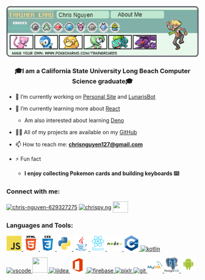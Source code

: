 <img src="Media/mybanner.png" width="1000"></img>
<!-- Banner generated on https://tcm.pokecharms.com/ -->

<!-- <h1 align="center">Hello There 👋, This is Chris Nguyen</h1> -->
<h3 align="center">🎓I am a California State University Long Beach Computer Science graduate🎓</h3>

- 🔭 I’m currently working on [Personal Site](https://github.com/Crisu07/PersonalSite) and [LunarisBot](https://github.com/Crisu07/LunarisBot)

- 🌱 I’m currently learning more about [React](https://reactjs.org/)
    - Am also interested about learning [Deno](https://deno.com/manual@v1.34.1/introduction)

- 👨‍💻 All of my projects are available on my [GitHub](https://github.com/Crisu07)

- 📫 How to reach me: **chrisnguyen127@gmail.com**

- ⚡ Fun fact 
    - **I enjoy collecting Pokemon cards and building keyboards ⌨️**

<h3 align="left">Connect with me:</h3>
<p align="left">
<a href="https://linkedin.com/in/chris-nguyen-629327275" target="blank"><img align="center" src="https://raw.githubusercontent.com/rahuldkjain/github-profile-readme-generator/master/src/images/icons/Social/linked-in-alt.svg" alt="chris-nguyen-629327275" height="30" width="40" /></a>
<a href="https://instagram.com/chrispy.ng" target="blank"><img align="center" src="https://raw.githubusercontent.com/rahuldkjain/github-profile-readme-generator/master/src/images/icons/Social/instagram.svg" alt="chrispy.ng" height="30" width="40" /></a>
<a href="https://www.youtube.com/@crisu-yuh-07/videos" target="blank"><img align="center" src="https://raw.githubusercontent.com/rahuldkjain/github-profile-readme-generator/master/src/images/icons/Social/youtube.svg" height="30" width="40" /></a>
</p>

<!-- Ordered left to right most comfortable -->
<h3 align="left">Languages and Tools:</h3>
<p align="left"> <a href="https://developer.mozilla.org/en-US/docs/Web/JavaScript" target="_blank" rel="noreferrer"> <img src="https://raw.githubusercontent.com/devicons/devicon/master/icons/javascript/javascript-original.svg" alt="javascript" width="40" height="40"/> </a> <a href="https://www.w3.org/html/" target="_blank" rel="noreferrer"> <img src="https://raw.githubusercontent.com/devicons/devicon/master/icons/html5/html5-original-wordmark.svg" alt="html5" width="40" height="40"/> </a> <a href="https://www.w3schools.com/css/" target="_blank" rel="noreferrer"> <img src="https://raw.githubusercontent.com/devicons/devicon/master/icons/css3/css3-original-wordmark.svg" alt="css3" width="40" height="40"/> </a> <a href="https://www.python.org" target="_blank" rel="noreferrer"> <img src="https://raw.githubusercontent.com/devicons/devicon/master/icons/python/python-original.svg" alt="python" width="40" height="40"/> </a> <a href="https://www.java.com" target="_blank" rel="noreferrer"> <img src="https://raw.githubusercontent.com/devicons/devicon/master/icons/java/java-original.svg" alt="java" width="40" height="40"/> </a> <a href="https://reactjs.org/" target="_blank" rel="noreferrer"> <img src="https://raw.githubusercontent.com/devicons/devicon/master/icons/react/react-original-wordmark.svg" alt="react" width="40" height="40"/> </a> <a href="https://nodejs.org" target="_blank" rel="noreferrer"> <img src="https://raw.githubusercontent.com/devicons/devicon/master/icons/nodejs/nodejs-original-wordmark.svg" alt="nodejs" width="40" height="40"/> </a> <a href="https://www.w3schools.com/cpp/" target="_blank" rel="noreferrer"> <img src="https://raw.githubusercontent.com/devicons/devicon/master/icons/cplusplus/cplusplus-original.svg" alt="cplusplus" width="40" height="40"/> </a> <a href="https://kotlinlang.org" target="_blank" rel="noreferrer"> <img src="https://www.vectorlogo.zone/logos/kotlinlang/kotlinlang-icon.svg" alt="kotlin" width="40" height="40"/> </a> </p>

<p align="left"> <a href="https://code.visualstudio.com/" target="_blank" rel="noreferrer"> <img src="https://images-eds-ssl.xboxlive.com/image?url=Q_rwcVSTCIytJ0KOzcjWTYtI_MIrVq4WfN7M.qN7gV3ayNiQeJK6Uxg366DH3bnRmVWMFBWWyXonVyp6x0RYE1elb_jkQQQH7FwsNBBqQO4iFrOIwXtaGkMjmrISfBfgMsCEGwIBPArmzCSVWYx1zA--&format=source" alt="vscode" width="40" height="40"/> </a> <a href="https://visualstudio.microsoft.com/vs/" target="_blank" rel="noreferrer"> <img src="https://upload.wikimedia.org/wikipedia/commons/thumb/2/2c/Visual_Studio_Icon_2022.svg/1200px-Visual_Studio_Icon_2022.svg.png" width="40" height="40"/> </a> <a href="https://www.jetbrains.com/idea/" target="_blank" rel="noreferrer"> <img src="https://upload.wikimedia.org/wikipedia/commons/thumb/9/9c/IntelliJ_IDEA_Icon.svg/1200px-IntelliJ_IDEA_Icon.svg.png" alt="ijidea" width="40" height="40"/> </a> <a href="https://www.microsoft.com/en-us/microsoft-365/products-apps-services" target="_blank" rel="noreferrer"> <img src="Media/office.png" alt="office" width="40" height="40"/> </a> <a href="https://pixlr.com/x/" target="_blank" rel="noreferrer"> <img src="https://store-images.s-microsoft.com/image/apps.34472.14132580457169469.0c9316d7-ed08-417e-8999-0395e463de58.4cce4a68-ea7b-4d4a-8ac2-a0050d18412e" alt="firebase" width="40" height="40"/> </a> <a href="https://firebase.google.com/" target="_blank" rel="noreferrer"> <img src="https://www.vectorlogo.zone/logos/firebase/firebase-icon.svg" alt="pixlr" width="40" height="40"/> </a> <a href="https://git-scm.com/" target="_blank" rel="noreferrer"> <img src="https://www.vectorlogo.zone/logos/git-scm/git-scm-icon.svg" alt="git" width="40" height="40"/> </a> <a href="https://www.mysql.com/" target="_blank" rel="noreferrer"> <img src="https://raw.githubusercontent.com/devicons/devicon/master/icons/mysql/mysql-original-wordmark.svg" alt="mysql" width="40" height="40"/> </a> <a href="https://www.postgresql.org" target="_blank" rel="noreferrer"> <img src="https://raw.githubusercontent.com/devicons/devicon/master/icons/postgresql/postgresql-original-wordmark.svg" alt="postgresql" width="40" height="40"/> </a> <a href="https://developer.android.com" target="_blank" rel="noreferrer"> <img src="https://raw.githubusercontent.com/devicons/devicon/master/icons/android/android-original-wordmark.svg" alt="android" width="40" height="40"/> </a> </p>

<!-- 
    Generated by : https://rahuldkjain.github.io/gh-profile-readme-generator/ 
-->
